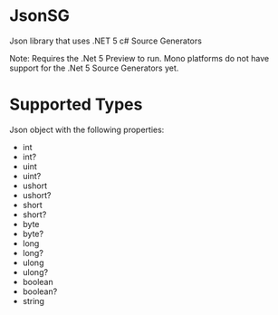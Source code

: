 # JsonSG
Json library that uses .NET 5 c# Source Generators

Note: Requires the .Net 5 Preview to run. Mono platforms do not have support for the .Net 5 Source Generators yet.

# Supported Types
Json object with the following properties:
* int
* int?
* uint
* uint?
* ushort
* ushort?
* short
* short?
* byte
* byte?
* long
* long?
* ulong
* ulong?
* boolean
* boolean?
* string